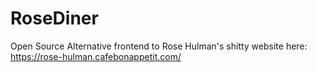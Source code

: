 # RoseDiner
Open Source Alternative frontend to Rose Hulman's shitty website here: https://rose-hulman.cafebonappetit.com/
